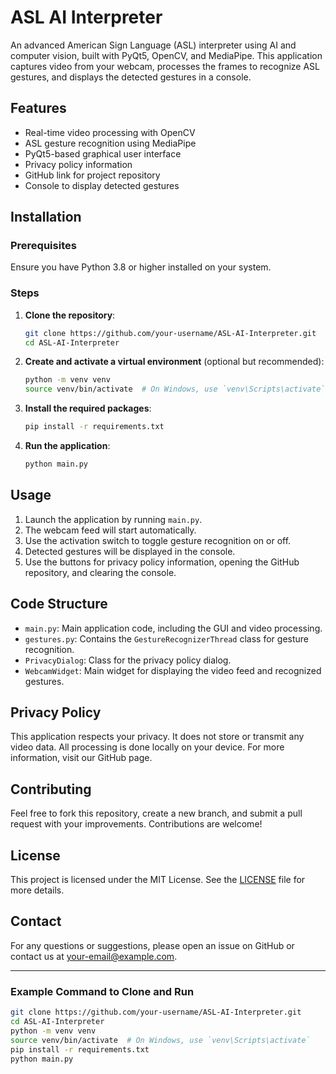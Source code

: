 # ASL AI Interpreter

An advanced American Sign Language (ASL) interpreter using AI and computer vision, built with PyQt5, OpenCV, and MediaPipe. This application captures video from your webcam, processes the frames to recognize ASL gestures, and displays the detected gestures in a console.

## Features

- Real-time video processing with OpenCV
- ASL gesture recognition using MediaPipe
- PyQt5-based graphical user interface
- Privacy policy information
- GitHub link for project repository
- Console to display detected gestures

## Installation

### Prerequisites

Ensure you have Python 3.8 or higher installed on your system.

### Steps

1. **Clone the repository**:

    ```sh
    git clone https://github.com/your-username/ASL-AI-Interpreter.git
    cd ASL-AI-Interpreter
    ```

2. **Create and activate a virtual environment** (optional but recommended):

    ```sh
    python -m venv venv
    source venv/bin/activate  # On Windows, use `venv\Scripts\activate`
    ```

3. **Install the required packages**:

    ```sh
    pip install -r requirements.txt
    ```

4. **Run the application**:

    ```sh
    python main.py
    ```

## Usage

1. Launch the application by running `main.py`.
2. The webcam feed will start automatically.
3. Use the activation switch to toggle gesture recognition on or off.
4. Detected gestures will be displayed in the console.
5. Use the buttons for privacy policy information, opening the GitHub repository, and clearing the console.

## Code Structure

- `main.py`: Main application code, including the GUI and video processing.
- `gestures.py`: Contains the `GestureRecognizerThread` class for gesture recognition.
- `PrivacyDialog`: Class for the privacy policy dialog.
- `WebcamWidget`: Main widget for displaying the video feed and recognized gestures.

## Privacy Policy

This application respects your privacy. It does not store or transmit any video data. All processing is done locally on your device. For more information, visit our GitHub page.

## Contributing

Feel free to fork this repository, create a new branch, and submit a pull request with your improvements. Contributions are welcome!

## License

This project is licensed under the MIT License. See the [LICENSE](LICENSE) file for more details.

## Contact

For any questions or suggestions, please open an issue on GitHub or contact us at [your-email@example.com](mailto:your-email@example.com).

---

### Example Command to Clone and Run

```sh
git clone https://github.com/your-username/ASL-AI-Interpreter.git
cd ASL-AI-Interpreter
python -m venv venv
source venv/bin/activate  # On Windows, use `venv\Scripts\activate`
pip install -r requirements.txt
python main.py
